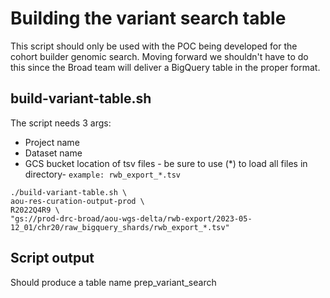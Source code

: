 # Building the variant search table

This script should only be used with the POC being developed for the cohort builder genomic search. Moving forward we shouldn't have to do this since the Broad team will deliver a BigQuery table in the proper format.

## build-variant-table.sh

The script needs 3 args:

- Project name
- Dataset name
- GCS bucket location of tsv files - be sure to use (*) to load all files in directory- `example: rwb_export_*.tsv`

```
./build-variant-table.sh \
aou-res-curation-output-prod \
R2022Q4R9 \
"gs://prod-drc-broad/aou-wgs-delta/rwb-export/2023-05-12_01/chr20/raw_bigquery_shards/rwb_export_*.tsv"
```

## Script output

Should produce a table name prep_variant_search
